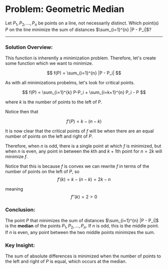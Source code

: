 # Problem: Geometric Median

Let $P_1, P_2, \dots, P_n$ be points on a line, not necessarily distinct. Which point(s) $P$ on the line minimize the sum of distances $\sum_{i=1}^{n} |P - P_i|$?

---

### Solution Overview:

This function is inherently a minimization problem. Therefore, let's create some function which we want to minimize. 

$$
f(P) = \sum_{i=1}^{n} |P - P_i|
$$

As with all minimizations probelms, let's look for critical points. 

$$
f(P) = \sum_{i=1}^{k} P-P_i + \sum_{i=k+1}^{n} P_i - P
$$

where $k$ is the number of points to the left of P. 

Notice then that 

$$f'(P) = k - (n-k)$$

It is now clear that the critical points of $f$ will be when there are an equal number of points on the left and right of $P$. 

Therefore, when $n$ is odd, there is a single point at which $f$ is minimized, but when $n$ is even, any point in between the $k$th and $k+1$th point for $n = 2k$ will minimize $f$. 

Notice that this is because $f$ is convex we can rewrite $f$ in terms of the number of points on the left of $P$, so $$f'(k) = k - (n - k) = 2k - n$$

meaning $$f''(k) = 2 > 0$$ 




### Conclusion:

The point $P$ that minimizes the sum of distances $\sum_{i=1}^{n} |P - P_i|$ is the **median** of the points $P_1, P_2, \dots, P_n$. If $n$ is odd, this is the middle point. If $n$ is even, any point between the two middle points minimizes the sum.

### Key Insight:

The sum of absolute differences is minimized when the number of points to the left and right of $P$ is equal, which occurs at the median.

